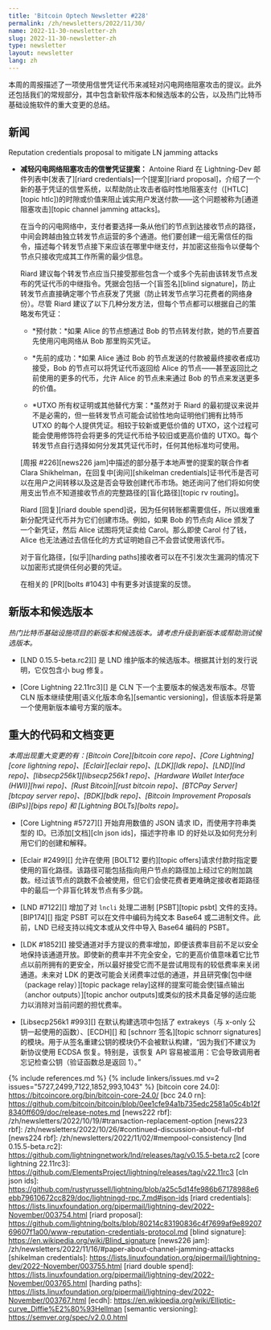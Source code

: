 ```yaml
---
title: 'Bitcoin Optech Newsletter #228'
permalink: /zh/newsletters/2022/11/30/
name: 2022-11-30-newsletter-zh
slug: 2022-11-30-newsletter-zh
type: newsletter
layout: newsletter
lang: zh
---
```

本周的周报描述了一项使用信誉凭证代币来减轻对闪电网络阻塞攻击的提议。此外还包括我们的常规部分，其中包含新软件版本和候选版本的公告，以及热门比特币基础设施软件的重大变更的总结。

## 新闻
Reputation credentials proposal to mitigate LN jamming attacks
- **<!--reputation-credentials-proposal-to-mitigate-ln-jamming-attacks-->减轻闪电网络阻塞攻击的信誉凭证提案：**
  Antoine Riard 在 Lightning-Dev 邮件列表中[发表了][riard credentials]一个[提案][riard proposal]，介绍了一个新的基于凭证的信誉系统，以帮助防止攻击者临时性地阻塞支付（[HTLC][topic htlc])的时隙或价值来阻止诚实用户发送付款——这个问题被称为[通道阻塞攻击][topic channel jamming attacks]。

    在当今的闪电网络中，支付者要选择一条从他们的节点到达接收节点的路径，中间会跨越由独立转发节点运营的多个通道。他们要创建一组无需信任的指令，描述每个转发节点接下来应该在哪里中继支付，并加密这些指令以便每个节点只接收完成其工作所需的最少信息。

    Riard 建议每个转发节点应当只接受那些包含一个或多个先前由该转发节点发布的凭证代币的中继指令。凭据会包括一个[盲签名][blind signature]，防止转发节点直接确定哪个节点获发了凭据（防止转发节点学习花费者的网络身份）。尽管 Riard 建议了以下几种分发方法，但每个节点都可以根据自己的策略发布凭证：

    - *<!--upfront-payments-->预付款：*如果 Alice 的节点想通过 Bob 的节点转发付款，她的节点要首先使用闪电网络从 Bob 那里购买凭证。

    - *<!--previous-success-->先前的成功：*如果 Alice 通过 Bob 的节点发送的付款被最终接收者成功接受，Bob 的节点可以将凭证代币返回给 Alice 的节点——甚至返回比之前使用的更多的代币，允许 Alice 的节点未来通过 Bob 的节点来发送更多的价值。

    - *UTXO 所有权证明或其他替代方案：*虽然对于 Riard 的最初提议来说并不是必需的，但一些转发节点可能会试验性地向证明他们拥有比特币 UTXO 的每个人提供凭证。相较于较新或更低价值的 UTXO，这个过程可能会使用修饰符会将更多的凭证代币给予较旧或更高价值的 UTXO。每个转发节点自行选择如何分发其凭证代币时，任何其他标准均可使用。

    [周报 #226][news226 jam]中描述的部分基于本地声誉的提案的联合作者 Clara Shikhelman，在回复中[询问][shikelman credentials]证书代币是否可以在用户之间转移以及这是否会导致创建代币市场。她还询问了他们将如何使用支出节点不知道接收节点的完整路径的[盲化路径][topic rv routing]。

    Riard [回复][riard double spend]说，因为任何转账都需要信任，所以很难重新分配凭证代币并为它们创建市场。例如，如果 Bob 的节点向 Alice 颁发了一个新凭证，然后 Alice 试图将凭证卖给 Carol。那么即使 Carol 付了钱，Alice 也无法通过去信任化的方式证明她自己不会尝试使用该代币。

    对于盲化路径，[似乎][harding paths]接收者可以在不引发次生漏洞的情况下以加密形式提供任何必要的凭证。

    在相关的 [PR][bolts #1043] 中有更多对该提案的反馈。

## 新版本和候选版本

*热门比特币基础设施项目的新版本和候选版本。请考虑升级到新版本或帮助测试候选版本。*

- [LND 0.15.5-beta.rc2][] 是 LND 维护版本的候选版本。根据其计划的发行说明，它仅包含小 bug 修复。

- [Core Lightning 22.11rc3][] 是 CLN 下一个主要版本的候选发布版本。尽管 CLN 版本继续使用[语义化版本命名][semantic versioning]，但该版本将是第一个使用新版本编号方案的版本。

## 重大的代码和文档变更

*本周出现重大变更的有：[Bitcoin Core][bitcoin core repo]、[Core Lightning][core lightning repo]、[Eclair][eclair repo]、[LDK][ldk repo]、[LND][lnd repo]、[libsecp256k1][libsecp256k1 repo]、[Hardware Wallet Interface (HWI)][hwi repo]、[Rust Bitcoin][rust bitcoin repo]、[BTCPay Server][btcpay server repo]、[BDK][bdk repo]、[Bitcoin Improvement Proposals (BIPs)][bips repo] 和 [Lightning BOLTs][bolts repo]。*

- [Core Lightning #5727][] 开始弃用数值的 JSON 请求 ID，而使用字符串类型的 ID。已添加[文档][cln json ids]，描述字符串 ID 的好处以及如何充分利用它们的创建和解释。

- [Eclair #2499][] 允许在使用 [BOLT12 要约][topic offers]请求付款时指定要使用的盲化路径。该路径可能包括指向用户节点的路径加上经过它的附加跳数。经过该节点的跳数不会被使用，但它们会使花费者更难确定接收者距路径中的最后一个非盲化转发节点有多少跳。

- [LND #7122][] 增加了对 `lncli` 处理二进制 [PSBT][topic psbt] 文件的支持。[BIP174][] 指定 PSBT 可以在文件中编码为纯文本 Base64 或二进制文件。此前，LND 已经支持以纯文本或从文件中导入 Base64 编码的 PSBT。

- [LDK #1852][] 接受通道对手方提议的费率增加，即便该费率目前不足以安全地保持该通道开放。即使新的费率并不完全安全，它的更高价值意味着它比节点以前所拥有的更安全，所以最好接受它而不是尝试用现有的较低费率来关闭通道。未来对 LDK 的更改可能会关闭费率过低的通道，并且研究像[包中继（package relay）][topic package relay]这样的提案可能会使[锚点输出（anchor outputs）][topic anchor outputs]或类似的技术具备足够的适应能力以消除对当前问题的担忧费率。

- [Libsecp256k1 #993][] 在默认构建选项中包括了 extrakeys（与 x-only 公钥一起使用的函数）、[ECDH][] 和 [schnorr 签名][topic schnorr signatures]的模块。用于从签名重建公钥的模块仍不会被默认构建，“因为我们不建议为新协议使用 ECDSA 恢复。特别是，该恢复 API 容易被滥用：它会导致调用者忘记检查公钥（验证函数总是返回 1）。”

{% include references.md %}
{% include linkers/issues.md v=2 issues="5727,2499,7122,1852,993,1043" %}
[bitcoin core 24.0]: https://bitcoincore.org/bin/bitcoin-core-24.0/
[bcc 24.0 rn]: https://github.com/bitcoin/bitcoin/blob/0ee1cfe94a1b735edc2581a05c4b12f8340ff609/doc/release-notes.md
[news222 rbf]: /zh/newsletters/2022/10/19/#transaction-replacement-option
[news223 rbf]: /zh/newsletters/2022/10/26/#continued-discussion-about-full-rbf
[news224 rbf]: /zh/newsletters/2022/11/02/#mempool-consistency
[lnd 0.15.5-beta.rc2]: https://github.com/lightningnetwork/lnd/releases/tag/v0.15.5-beta.rc2
[core lightning 22.11rc3]: https://github.com/ElementsProject/lightning/releases/tag/v22.11rc3
[cln json ids]: https://github.com/rustyrussell/lightning/blob/a25c5d14fe986b67178988e6ebb79610672cc829/doc/lightningd-rpc.7.md#json-ids
[riard credentials]: https://lists.linuxfoundation.org/pipermail/lightning-dev/2022-November/003754.html
[riard proposal]: https://github.com/lightning/bolts/blob/80214c83190836c4f7699af9e8920769607f1a00/www-reputation-credentials-protocol.md
[blind signature]: https://en.wikipedia.org/wiki/Blind_signature
[news226 jam]: /zh/newsletters/2022/11/16/#paper-about-channel-jamming-attacks
[shikelman credentials]: https://lists.linuxfoundation.org/pipermail/lightning-dev/2022-November/003755.html
[riard double spend]: https://lists.linuxfoundation.org/pipermail/lightning-dev/2022-November/003765.html
[harding paths]: https://lists.linuxfoundation.org/pipermail/lightning-dev/2022-November/003767.html
[ecdh]: https://en.wikipedia.org/wiki/Elliptic-curve_Diffie%E2%80%93Hellman
[semantic versioning]: https://semver.org/spec/v2.0.0.html
